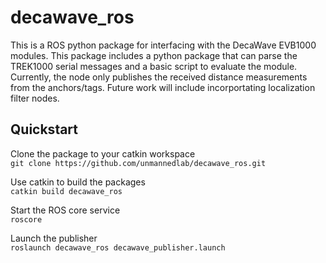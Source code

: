 # decawave_ros

This is a ROS python package for interfacing with the DecaWave EVB1000 modules. This package includes a python package that can parse the TREK1000 serial messages and a basic script to evaluate the module. Currently, the node only publishes the received distance measurements from the anchors/tags. Future work will include incorportating localization filter nodes.  

## Quickstart

Clone the package to your catkin workspace<br>
`git clone https://github.com/unmannedlab/decawave_ros.git`

Use catkin to build the packages<br>
`catkin build decawave_ros`

Start the ROS core service<br>
`roscore`

Launch the publisher<br>
`roslaunch decawave_ros decawave_publisher.launch`

